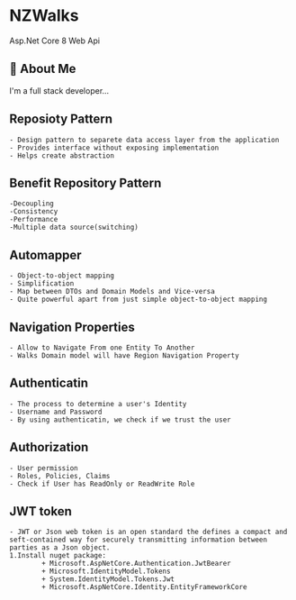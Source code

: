 # NZWalks
Asp.Net Core 8 Web Api


## 🚀 About Me
I'm a full stack developer...


## Reposioty Pattern 

    - Design pattern to separete data access layer from the application
    - Provides interface without exposing implementation
    - Helps create abstraction 


## Benefit Repository Pattern 
    -Decoupling 
    -Consistency
    -Performance
    -Multiple data source(switching)


## Automapper 
    - Object-to-object mapping 
    - Simplification 
    - Map between DTOs and Domain Models and Vice-versa
    - Quite powerful apart from just simple object-to-object mapping

## Navigation Properties 
    - Allow to Navigate From one Entity To Another
    - Walks Domain model will have Region Navigation Property

## Authenticatin
    - The process to determine a user's Identity
    - Username and Password
    - By using authenticatin, we check if we trust the user
## Authorization
    - User permission 
    - Roles, Policies, Claims
    - Check if User has ReadOnly or ReadWrite Role
## JWT token
    - JWT or Json web token is an open standard the defines a compact and seft-contained way for securely transmitting information between parties as a Json object.
    1.Install nuget package:
            + Microsoft.AspNetCore.Authentication.JwtBearer
            + Microsoft.IdentityModel.Tokens
            + System.IdentityModel.Tokens.Jwt
            + Microsoft.AspNetCore.Identity.EntityFrameworkCore
